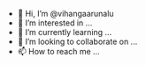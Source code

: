 - 👋 Hi, I’m @vihangaarunalu
- 👀 I’m interested in ...
- 🌱 I’m currently learning ...
- 💞️ I’m looking to collaborate on ...
- 📫 How to reach me ...

<!---
vihangaarunalu/vihangaarunalu is a ✨ special ✨ repository because its `README.md` (this file) appears on your GitHub profile.
You can click the Preview link to take a look at your changes.
--->
